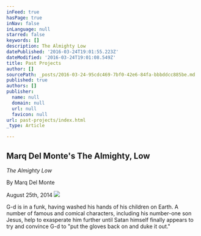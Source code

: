 ```yaml
---
inFeed: true
hasPage: true
inNav: false
inLanguage: null
starred: false
keywords: []
description: The Almighty Low
datePublished: '2016-03-24T19:01:55.223Z'
dateModified: '2016-03-24T19:01:08.549Z'
title: Past Projects
author: []
sourcePath: _posts/2016-03-24-95cdc469-7bf0-42e6-84fa-bbbddcc885be.md
published: true
authors: []
publisher:
  name: null
  domain: null
  url: null
  favicon: null
url: past-projects/index.html
_type: Article

---
```

## Marq Del Monte's The Almighty, Low

_The Almighty Low_

By Marq Del Monte

August 25th, 2014
![](https://the-grid-user-content.s3-us-west-2.amazonaws.com/ed6554d4-1094-44ec-b4d4-dfbea453209a.jpg)

G-d is in a funk, having washed his hands of his children on Earth. A number of famous and comical characters, including his number-one son Jesus, help to exasperate him further until Satan himself finally appears to try and convince G-d to "put the gloves back on and duke it out."